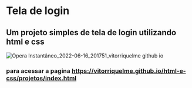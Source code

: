 # Tela de login
## Um projeto simples de tela de login utilizando html e css
 
 

![Opera Instantâneo_2022-06-16_201751_vitorriquelme github io](https://user-images.githubusercontent.com/106284034/174193760-20705e46-2404-4ad2-a747-13a7bd71635f.png)

### para acessar a pagina https://vitorriquelme.github.io/html-e-css/projetos/index.html 
